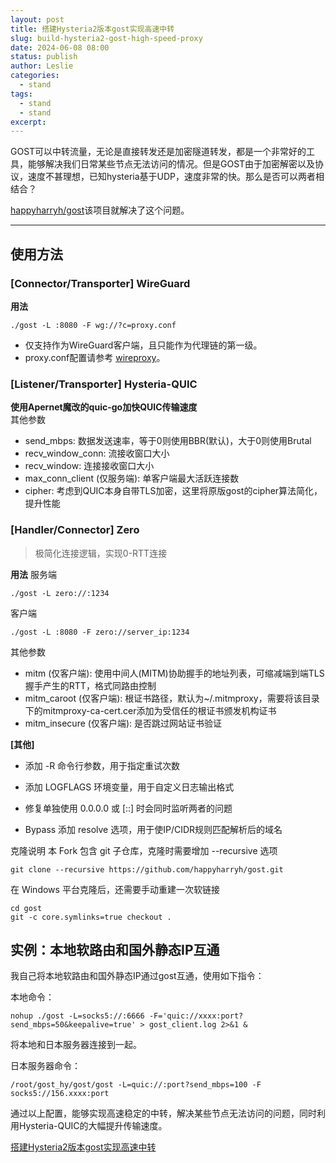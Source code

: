```yaml
---
layout: post
title: 搭建Hysteria2版本gost实现高速中转
slug: build-hysteria2-gost-high-speed-proxy
date: 2024-06-08 08:00
status: publish
author: Leslie
categories: 
  - stand 
tags:
  - stand 
  - stand 
excerpt: 
---
```


GOST可以中转流量，无论是直接转发还是加密隧道转发，都是一个非常好的工具，能够解决我们日常某些节点无法访问的情况。但是GOST由于加密解密以及协议，速度不甚理想，已知hysteria基于UDP，速度非常的快。那么是否可以两者相结合？

[happyharryh/gost][]该项目就解决了这个问题。  

---

## 使用方法
### [Connector/Transporter] WireGuard  

**用法**
```
./gost -L :8080 -F wg://?c=proxy.conf
```
- 仅支持作为WireGuard客户端，且只能作为代理链的第一级。
- proxy.conf配置请参考 [wireproxy][]。

### [Listener/Transporter] Hysteria-QUIC
**使用Apernet魔改的quic-go加快QUIC传输速度**  
其他参数

- send_mbps: 数据发送速率，等于0则使用BBR(默认)，大于0则使用Brutal
- recv_window_conn: 流接收窗口大小
- recv_window: 连接接收窗口大小
- max_conn_client (仅服务端): 单客户端最大活跃连接数
- cipher: 考虑到QUIC本身自带TLS加密，这里将原版gost的cipher算法简化，提升性能

### [Handler/Connector] Zero

> 极简化连接逻辑，实现0-RTT连接  

**用法**
服务端
```
./gost -L zero://:1234
```
客户端
```
./gost -L :8080 -F zero://server_ip:1234
```
其他参数

 - mitm (仅客户端): 使用中间人(MITM)协助握手的地址列表，可缩减端到端TLS握手产生的RTT，格式同路由控制
 - mitm_caroot (仅客户端): 根证书路径，默认为~/.mitmproxy，需要将该目录下的mitmproxy-ca-cert.cer添加为受信任的根证书颁发机构证书
 - mitm_insecure (仅客户端): 是否跳过网站证书验证

**[其他]**
- 添加 -R 命令行参数，用于指定重试次数

- 添加 LOGFLAGS 环境变量，用于自定义日志输出格式

- 修复单独使用 0.0.0.0 或 [::] 时会同时监听两者的问题

- Bypass 添加 resolve 选项，用于使IP/CIDR规则匹配解析后的域名

克隆说明
本 Fork 包含 git 子仓库，克隆时需要增加 --recursive 选项

```
git clone --recursive https://github.com/happyharryh/gost.git
```
在 Windows 平台克隆后，还需要手动重建一次软链接

```
cd gost
git -c core.symlinks=true checkout .
```
## 实例：本地软路由和国外静态IP互通
我自己将本地软路由和国外静态IP通过gost互通，使用如下指令：

本地命令：
```
nohup ./gost -L=socks5://:6666 -F='quic://xxxx:port?send_mbps=50&keepalive=true' > gost_client.log 2>&1 &
```
将本地和日本服务器连接到一起。

日本服务器命令：

```
/root/gost_hy/gost/gost -L=quic://:port?send_mbps=100 -F socks5://156.xxxx:port
```
通过以上配置，能够实现高速稳定的中转，解决某些节点无法访问的问题，同时利用Hysteria-QUIC的大幅提升传输速度。

[happyharryh/gost]:https://github.com/happyharryh/gost
[wireproxy]:https://github.com/pufferffish/wireproxy/blob/master/README.md

[搭建Hysteria2版本gost实现高速中转](https://github.com/lesnolie/Marverick/issues/41)

